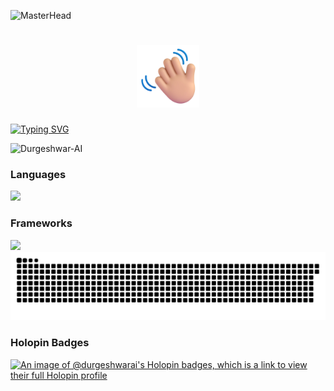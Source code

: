 <!--
**Durgeshwar-AI/Durgeshwar-AI** is a ✨ _special_ ✨ repository because its `README.md` (this file) appears on your GitHub profile.

Here are some ideas to get you started:

- 🔭 I’m currently working on ...
- 🌱 I’m currently learning ...
- 👯 I’m looking to collaborate on ...
- 🤔 I’m looking for help with ...
- 💬 Ask me about ...
- 📫 How to reach me: ...
- 😄 Pronouns: ...
- ⚡ Fun fact: ...
-->

![MasterHead](https://user-images.githubusercontent.com/67194519/173735367-b75edb3b-61ec-4323-a10f-5d98e1d7b97a.gif)

<h1 align="center"><img src="https://github.com/Tarikul-Islam-Anik/tarikul-islam-anik/blob/main/assets/images/Waving%20Hand%20Medium-Light%20Skin%20Tone.png" width="100px"></h1>

[![Typing SVG](https://readme-typing-svg.demolab.com?font=Comfortaa&size=100&pause=1000&color=black&center=true&vCenter=true&width=2000&height=200&lines=I+am+Durgeshwar+Kumar+Shaw;Web-Developer;OPEN+SOURCE;CODING)](https://git.io/typing-svg)


<p align="left"> <img src="https://komarev.com/ghpvc/?username=Durgeshwar-AI&label=Profile%20views&color=0e75b6&style=flat&color=green" alt="Durgeshwar-AI" /> </p>


<h3 align="left">Languages</h3>
<img src="https://skillicons.dev/icons?i=c,cpp,js,html,css,py,java" />

<h3 align="left">Frameworks</h3>
<img src="https://skillicons.dev/icons?i=materialui,react,bootstrap,tailwind,next,nodejs,expressjs,mongodb" />

<div align="center">
<img src="https://github.com/Durgeshwar-AI/Durgeshwar-AI/blob/output/github-contribution-grid-snake.svg" alt="light">
</div>

<h3 align="left">Holopin Badges</h3>
<a href="https://holopin.io/@durgeshwarai">
    <img src="https://holopin.me/durgeshwarai" alt="An image of @durgeshwarai's Holopin badges, which is a link to view their full Holopin profile">
</a>

<!--<p>&nbsp;<img align="center" src="https://github-readme-stats.vercel.app/api?username=Durgeshwar-AI&show_icons=true&locale=en&theme=radical" alt="Durgeshwar-AI" /></p>
<p><img align="center" src="https://github-readme-streak-stats.herokuapp.com/?user=Durgeshwar-AI&theme=radical" alt="Durgeshwar-AI" /></p>-->
